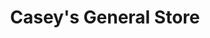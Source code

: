 ---
title: "Casey's General Store"
url: /sioux-city/caseys-general-store-southern-hills-drive/
shop: convenience
---